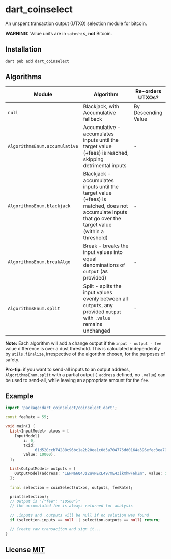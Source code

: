 # dart_coinselect

An unspent transaction output (UTXO) selection module for bitcoin.

**WARNING:** Value units are in `satoshi`s, **not** Bitcoin.

## Installation

    dart pub add dart_coinselect

## Algorithms
Module | Algorithm | Re-orders UTXOs?
-|-|-
`null` | Blackjack, with Accumulative fallback | By Descending Value
`AlgorithmsEnum.accumulative` | Accumulative - accumulates inputs until the target value (+fees) is reached, skipping detrimental inputs | -
`AlgorithmsEnum.blackjack` | Blackjack - accumulates inputs until the target value (+fees) is matched, does not accumulate inputs that go over the target value (within a threshold) | -
`AlgorithmsEnum.breakAlgo` | Break - breaks the input values into equal denominations of `output` (as provided) | -
`AlgorithmsEnum.split` | Split - splits the input values evenly between all `outputs`, any provided `output` with `.value` remains unchanged | -


**Note:** Each algorithm will add a change output if the `input - output - fee` value difference is over a dust threshold.
This is calculated independently by `utils.finalize`, irrespective of the algorithm chosen, for the purposes of safety.

**Pro-tip:** if you want to send-all inputs to an output address, `AlgorithmsEnum.split` with a partial output (`.address` defined, no `.value`) can be used to send-all, while leaving an appropriate amount for the `fee`.

## Example

``` dart
import 'package:dart_coinselect/coinselect.dart';

const feeRate = 55;

void main() {
  List<InputModel> utxos = [
    InputModel(
        i: 0,
        txid:
            '61d520ccb74288c96bc1a2b20ea1c0d5a704776dd0164a396efec3ea7040349d',
        value: 10000),
  ];

  List<OutputModel> outputs = [
    OutputModel(address: '1EHNa6Q4Jz2uvNExL497mE43ikXhwF6kZm', value: 5000)
  ];

  final selection = coinSelect(utxos, outputs, feeRate);

  print(selection);
  // Output is '{"fee": "10560"}"
  // the accumulated fee is always returned for analysis

  // .inputs and .outputs will be null if no solution was found
  if (selection.inputs == null || selection.outputs == null) return;

  // Create raw transaciton and sign it...
}
```


## License [MIT](LICENSE)